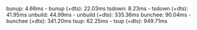 bunup: 4.66ms - bunup (+dts): 22.03ms
tsdown: 8.23ms - tsdown (+dts): 41.95ms
unbuild: 44.99ms - unbuild (+dts): 335.36ms
bunchee: 90.04ms - bunchee (+dts): 341.20ms
tsup: 62.25ms - tsup (+dts): 949.71ms